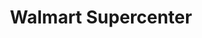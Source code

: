 ---
title: "Walmart Supercenter"
url: /huntsville/walmart-supercenter-university-drive-northwest/
shop: Supermarkt
---